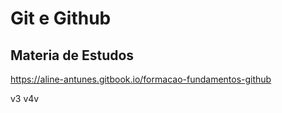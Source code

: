 # Git e Github 
## Materia de Estudos 
https://aline-antunes.gitbook.io/formacao-fundamentos-github






v3
v4v